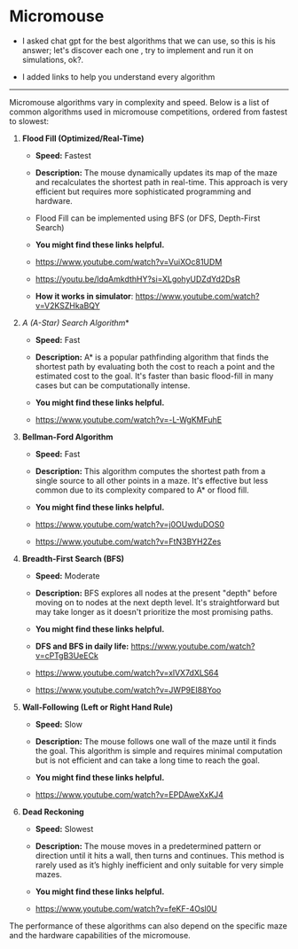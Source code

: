 # Micromouse 

- I asked chat gpt for the best algorithms that we can use, so this is his answer; let's discover each one , try to implement and run it on simulations, ok?.

- I added links to help you understand every algorithm
-------------------------------------------------------------------------------------------------------------------------------------------------
Micromouse algorithms vary in complexity and speed. Below is a list of common algorithms used in micromouse competitions, ordered from fastest to slowest:

1. **Flood Fill (Optimized/Real-Time)**
   - **Speed:** Fastest
   - **Description:** The mouse dynamically updates its map of the maze and recalculates the shortest path in real-time. This approach is very efficient but requires more sophisticated programming and hardware.
   - Flood Fill can be implemented using BFS (or DFS, Depth-First Search)


   - **You might find these links helpful.**
   - https://www.youtube.com/watch?v=VuiXOc81UDM
   - https://youtu.be/ldqAmkdthHY?si=XLgohyUDZdYd2DsR
   - **How it works in simulator**: https://www.youtube.com/watch?v=V2KSZHkaBQY

   
1. **A* (A-Star) Search Algorithm**
   - **Speed:** Fast
   - **Description:** A* is a popular pathfinding algorithm that finds the shortest path by evaluating both the cost to reach a point and the estimated cost to the goal. It's faster than basic flood-fill in many cases but can be computationally intense.

 
   - **You might find these links helpful.**
   - https://www.youtube.com/watch?v=-L-WgKMFuhE
   





2. **Bellman-Ford Algorithm**
   - **Speed:** Fast
   - **Description:** This algorithm computes the shortest path from a single source to all other points in a maze. It's effective but less common due to its complexity compared to A* or flood fill.
  
   - **You might find these links helpful.**
   - https://www.youtube.com/watch?v=j0OUwduDOS0
   - https://www.youtube.com/watch?v=FtN3BYH2Zes



3. **Breadth-First Search (BFS)**
   - **Speed:** Moderate
   - **Description:** BFS explores all nodes at the present "depth" before moving on to nodes at the next depth level. It's straightforward but may take longer as it doesn't prioritize the most promising paths.

   - **You might find these links helpful.**
   
   - **DFS and BFS in daily life:** https://www.youtube.com/watch?v=cPTgB3UeECk
   - https://www.youtube.com/watch?v=xlVX7dXLS64
   - https://www.youtube.com/watch?v=JWP9EI88Yoo


4. **Wall-Following (Left or Right Hand Rule)**
   - **Speed:** Slow
   - **Description:** The mouse follows one wall of the maze until it finds the goal. This algorithm is simple and requires minimal computation but is not efficient and can take a long time to reach the goal.
  
   - **You might find these links helpful.**
   - https://www.youtube.com/watch?v=EPDAweXxKJ4
   


5. **Dead Reckoning**
   - **Speed:** Slowest
   - **Description:** The mouse moves in a predetermined pattern or direction until it hits a wall, then turns and continues. This method is rarely used as it’s highly inefficient and only suitable for very simple mazes.
     
   - **You might find these links helpful.**
   - https://www.youtube.com/watch?v=feKF-4Osl0U
   


The performance of these algorithms can also depend on the specific maze and the hardware capabilities of the micromouse.

